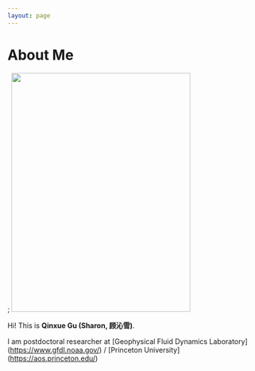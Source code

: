 ```yaml
---
layout: page
---
```


# About Me

; <img src="https://caihanlin.com/caihanlin.jpg" class="floatpic" width="360" height="480">

Hi! This is **Qinxue Gu (Sharon, 顾沁雪)**.

I am postdoctoral researcher at [Geophysical Fluid Dynamics Laboratory] (https://www.gfdl.noaa.gov/) / [Princeton University] (https://aos.princeton.edu/)

<br>
